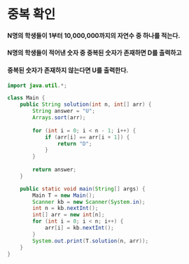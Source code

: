 # 중복 확인

#### N명의 학생들이 1부터 10,000,000까지의 자연수 중 하나를 적는다.

#### N명의 학생들이 적어낸 숫자 중 중복된 숫자가 존재하면 D를 출력하고

#### 중복된 숫자가 존재하지 않는다면 U를 출력한다.

```java
import java.util.*;

class Main {
    public String solution(int n, int[] arr) {
        String answer = "U";
        Arrays.sort(arr);
        
        for (int i = 0; i < n - 1; i++) {
            if (arr[i] == arr[i + 1]) {
                return "D";
            }
        }
        
        return answer;
    }

    public static void main(String[] args) {
        Main T = new Main();
        Scanner kb = new Scanner(System.in);
        int n = kb.nextInt();
        int[] arr = new int[n];
        for (int i = 0; i < n; i++) {
            arr[i] = kb.nextInt();
        }
        System.out.print(T.solution(n, arr));
    }
}
```
